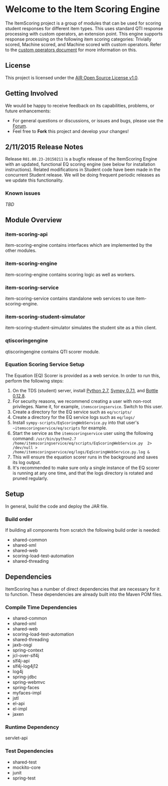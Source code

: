 # Welcome to the Item Scoring Engine

The ItemScoring project is a group of modules that can be used for scoring student responses for different item types. This uses standard QTI response processing with custom operators, an extension point. This engine supports response processing on the following item scoring categories: Trivially scored, Machine scored, and Machine scored with custom operators. Refer to the [custom operators document](http://www.smarterapp.org/documents/Item_Scoring_Custom_Operators.pdf) for more information on this.

## License ##
This project is licensed under the [AIR Open Source License v1.0](http://www.smarterapp.org/documents/American_Institutes_for_Research_Open_Source_Software_License.pdf).

## Getting Involved ##
We would be happy to receive feedback on its capabilities, problems, or future enhancements:

* For general questions or discussions, or issues and bugs, please use the [Forum](http://forum.opentestsystem.org/viewforum.php?f=9).
* Feel free to **Fork** this project and develop your changes!

## 2/11/2015 Release Notes 
Release `R01.00.23-20150211` is a bugfix release of the ItemScoring Engine with an updated, functional EQ scoring engine (see below for installation instructions). Related modifications in Student code have been made in the concurrent Student release. We will be doing frequent periodic releases as we update this functionality.

### Known issues
*TBD*

## Module Overview

### item-scoring-api

   item-scoring-engine contains interfaces which are implemented by the other modules.

### item-scoring-engine

   item-scoring-engine contains scoring logic as well as workers.

### item-scoring-service

   item-scoring-service contains standalone web services to use item-scoring-engine.

### item-scoring-student-simulator

   item-scoring-student-simulator simulates the student site as a thin client. 

### qtiscoringengine

   qtiscoringengine contains QTI scorer module.

### Equation Scoring Service Setup

The Equation (EQ) Scorer is provided as a web service. In order to run this, perform the following steps:

1. On the TDS (student) server, install [Python 2.7](https://www.python.org/download/releases/2.7/), [Sympy 0.7.1](https://github.com/sympy/sympy/releases/tag/sympy-0.7.1), and [Bottle 0.12.8](https://pypi.python.org/pypi/bottle/0.12.8).
1. For security reasons, we recommend creating a user with non-root privileges. Name it, for example, `itemscoringservice`. Switch to this user.
1. Create a directory for the EQ service such as `eq/scripts/` 
1. Create a directory for the EQ service logs such as `eq/logs/` 
1. Install `sympy-scripts/EqScoringWebService.py` into that user's `~itemscoringservice/eq/scripts` for example.
1. Start the service as the `itemscoringservice` user using the following command:
`/usr/bin/python2.7 /home/itemscoringservice/eq/scripts/EqScoringWebService.py  2> /dev/null > /home/itemscoringservice/eq/logs/EqScoringWebService.py.log &`
1. This will ensure the equation scorer runs in the background and saves its log output. 
1. It's recommended to make sure only a single instance of the EQ scorer is running at any one time, and that the logs directory is rotated and pruned regularly.


## Setup
In general, build the code and deploy the JAR file.

### Build order

If building all components from scratch the following build order is needed:

* shared-common
* shared-xml
* shared-web
* scoring-load-test-automation
* shared-threading

## Dependencies
ItemScoring has a number of direct dependencies that are necessary for it to function.  These dependencies are already built into the Maven POM files.

### Compile Time Dependencies

* shared-common
* shared-xml
* shared-web
* scoring-load-test-automation
* shared-threading
* jaxb-osgi
* spring-context
* jcl-over-slf4j
* slf4j-api
* slf4j-log4j12
* log4j
* spring-jdbc
* spring-webmvc
* spring-faces
* myfaces-impl
* jstl
* el-api
* el-impl
* jaxen

### Runtime Dependency
servlet-api

### Test Dependencies
* shared-test
* mockito-core
* junit
* spring-test